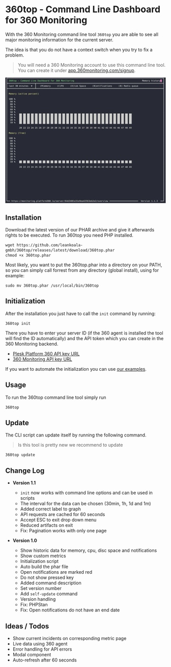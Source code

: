 # 360top - Command Line Dashboard for 360 Monitoring

With the 360 Monitoring command line tool `360top` you are able to see all major monitoring information for the current server.

The idea is that you do not have a context switch when you try to fix a problem.

> You will need a 360 Monitoring account to use this command line tool. You can create it under [app.360monitoring.com/signup](https://app.360monitoring.com/signup).


![Memory Metric](docs/images/360-top-2.png)

## Installation

Download the latest version of our PHAR archive and give it afterwards rights to be executed. To run 360top you need PHP
installed.

```shell
wget https://github.com/leankoala-gmbh/360top/releases/latest/download/360top.phar
chmod +x 360top.phar
```

Most likely, you want to put the 360top.phar into a directory on your PATH, so you can simply call forrest from any
directory (global install), using for example:

```shell
sudo mv 360top.phar /usr/local/bin/360top
```

## Initialization

After the installation you just have to call the `init` command by running:

```shell
360top init
```

There you have to enter your server ID (if the 360 agent is installed the tool will find the ID automatically) and the API token which you can create in the 360 Monitoring backend.

- [Plesk Platform 360 API key URL](https://monitoring.platform360.io/api-keys/list)
- [360 Monitoring API key URL](https://app.360monitoring.com/api-keys/list)

If you want to automate the initialization you can use [our examples](/docs/install.md).

## Usage

To run the 360top command line tool simply run

```shell
360top
```

## Update

The CLI script can update itself by running the following command. 

> Is this tool is pretty new we recommend to update 

```shell
360top update
```

## Change Log

- **Version 1.1**
  - `init` now works with command line options and can be used in scripts  
  - The interval for the data can be chosen (30min, 1h, 1d and 1m)
  - Added correct label to graph
  - API requests are cached for 60 seconds
  - Accept ESC to exit drop down menu
  - Reduced artifacts on exit
  - Fix: Pagination works with only one page


- **Version 1.0**
  - Show historic data for memory, cpu, disc space and notifications
  - Show custom metrics
  - Initialization script
  - Auto build the phar file
  - Open notifications are marked red
  - Do not show pressed key
  - Added command description
  - Set version number
  - Add `self-update` command
  - Version handling
  - Fix: PHPStan
  - Fix: Open notifications do not have an end date

## Ideas / Todos

- Show current incidents on corresponding metric page
- Live data using 360 agent
- Error handling for API errors
- Modal component
- Auto-refresh after 60 seconds
